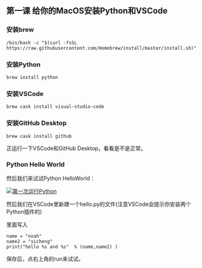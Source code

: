 ## 第一课 给你的MacOS安装Python和VSCode

### 安装brew

```
/bin/bash -c "$(curl -fsSL https://raw.githubusercontent.com/Homebrew/install/master/install.sh)"
```

### 安装Python

```
brew install python
```

### 安装VSCode

```
brew cask install visual-studio-code
```

### 安装GitHub Desktop

```
brew cask install github
```

正运行一下VSCode和GitHub Desktop，看看是不是正常。

### Python Hello World

然后我们来试试Python HelloWorld：

[![第一次运行Python](https://img.youtube.com/vi/Hb9YxknWvhY/0.jpg)](https://www.youtube.com/watch?v=Hb9YxknWvhY)

然后我们在VSCode里新建一个hello.py的文件(注意VSCode会提示你安装两个Python插件的)

里面写入

```
name = "noah"
name2 = "sicheng"
print("hello %s and %s"  % (name,name2) )
```

保存后，点右上角的run来试试。
